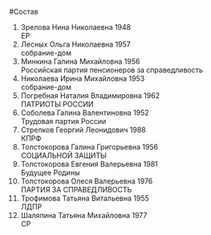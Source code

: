 #Состав
1. Зрелова Нина Николаевна 1948   
    ЕР
2. Лесных Ольга Николаевна 1957   
    собрание-дом
3. Минкина Галина Михайловна 1956   
    Российская партия пенсионеров за справедливость
4. Николаева Ирина Михайловна 1953   
    собрание-дом
5. Погребная Наталия Владимировна 1962   
    ПАТРИОТЫ РОССИИ
6. Соболева Галина Валентиновна 1952   
    Трудовая партия России
7. Стрелков Георгий Леонидович 1988   
    КПРФ
8. Толстокорова Галина Григорьевна 1956   
    СОЦИАЛЬНОЙ ЗАЩИТЫ
9. Толстокорова Евгения Валерьевна 1981   
    Будущее Родины
10. Толстокорова Олеся Валерьевна 1976   
    ПАРТИЯ ЗА СПРАВЕДЛИВОСТЬ
11. Трофимова Татьяна Витальевна 1955   
    ЛДПР
12. Шаляпина Татьяна Михайловна 1977   
    СР
